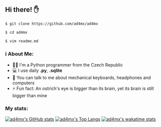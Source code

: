 ## Hi there! ✋
`$ git clone https://github.com/ad4mx/ad4mx`

`$ cd ad4mx`

`$ vim readme.md`
### ℹ About Me:
- 👨‍💻 I'm a Python programmer from the Czech Republic
- 💻 I use daily **.py**, **.sqlite**
- 💬 You can talk to me about mechanical keyboards, headphones and computers
- ⚡ Fun fact: An ostrich's eye is bigger than its brain, yet its brain is still bigger than mine

### My stats:
[![ad4mx's GitHub stats](https://github-readme-stats.vercel.app/api?username=ad4mx&show_icons=true&theme=ayu-mirage&hide_border=true)](https://github.com/anuraghazra/github-readme-stats)
[![ad4mx's Top Langs](https://github-readme-stats.vercel.app/api/top-langs/?username=ad4mx&layout=compact&theme=ayu-mirage)](https://github.com/anuraghazra/github-readme-stats)
[![ad4mx's wakatime stats](https://github-readme-stats.vercel.app/api/wakatime?username=ad4mx&theme=ayu-mirage)](https://github.com/anuraghazra/github-readme-stats)
